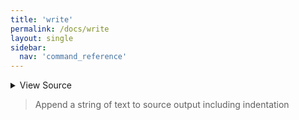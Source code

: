 ```yaml
---
title: 'write'
permalink: /docs/write
layout: single
sidebar:
  nav: 'command_reference'
---
```




<details>
  <summary>View Source</summary>

{% highlight sh %}

__SHELLPEN_SOURCES_TEXTS[$SHELLPEN_PEN_INDEX]+="$(!fn --shellpen-private getCurrentIndent)$*"
!fn --shellpen-private contexts markLastNotEmpty
{% endhighlight %}

</details>



> Append a string of text to source output including indentation







